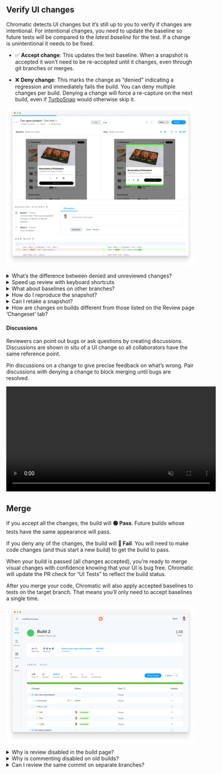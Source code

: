 ## Verify UI changes

Chromatic detects UI changes but it’s still up to you to verify if changes are intentional. For intentional changes, you need to update the baseline so future tests will be compared to the _latest baseline_ for the test. If a change is unintentional it needs to be fixed.

- ✅&nbsp;**Accept change**: This updates the test baseline. When a snapshot is accepted it won’t need to be re-accepted until it changes, even through git branches or merges.

- ❌&nbsp;**Deny change**: This marks the change as “denied” indicating a regression and immediately fails the build. You can deny multiple changes per build. Denying a change will force a re-capture on the next build, even if [TurboSnap](/docs/turbosnap) would otherwise skip it.

![Snapshot that’s unreviewed](../../../images/snapshot-unreviewed-e2e.png)

<details>
<summary>What&rsquo;s the difference between denied and unreviewed changes?</summary>

The purpose of denying is to mark changes you’ve looked at but not accepted. When you’ve finished reviewing the build, the list of denied changes helps you track what needs fixing.

When it comes to baselines, denying and leaving unreviewed have the same effect. In both cases, the original baseline is used for comparisons. This means in subsequent builds, Chromatic compares the latest build to the original baseline (not the previously denied snapshot).

Denied changes will be marked as unreviewed in subsequent builds for you to review again.

</details>

<details>
<summary>Speed up review with keyboard shortcuts</summary>

Verify UI changes faster using keyboard shortcuts. Protip: Pressing 1 multiple times switches between the baseline and new snapshot in the 1up view.
![Keyboard shortcuts](../../../images/keyboard-shortcuts.png)

</details>

<details>
<summary>What about baselines on other branches?</summary>

Chromatic automatically changes the baseline snapshots that it uses for each build depending on your branch. Each branch has a separate set of baselines.

This means you can update UI components on multiple feature branches in parallel without conflicts. When you merge branches, the most recent baseline takes precedence. [Learn about branching and baselines »](/docs/branching-and-baselines)

</details>

<details>
<summary>How do I reproduce the snapshot?</summary>

Sometimes you need a closer look to determine why a snapshot is rendering as it does. Along with pixel and DOM diffs, Chromatic displays the interactive page just as it appears in your app and E2E tests.

Click “Inspect snapshot” to open the Inspector. Switch between the “Canvas” and “Snapshot” tabs to compare the live component to the snapshot. Learn more about snapshots [here](/docs/snapshots).

![Reproduce snapshot](../../../images/feature-component-inspect.png)

</details>

<details>
<summary>Can I retake a snapshot?</summary>

Yes, [rerun the latest build](/docs/snapshots#rerun-builds-to-retake-snapshots) on your branch to retake snapshots of unreviewed or denied changes.

![Rerun button](../../../images/build-detail-rerun-button.png)

</details>

<details>
<summary>How are changes on builds different from those listed on the Review page ‘Changeset’ tab?</summary>

UI tests (shown on the build screen) detect changes between builds, specifically, between the last accepted baseline and the latest build. This is useful for detecting defects during the development process and when merging to the main branch to ship.

In contrast, the Review page shows the changeset between the latest commit on the PR branch (head) and the ‘merge base’ (base). Think of it like code review, but for UI.

</details>

#### Discussions

Reviewers can point out bugs or ask questions by creating discussions. Discussions are shown in situ of a UI change so all collaborators have the same reference point.

Pin discussions on a change to give precise feedback on what’s wrong. Pair discussions with denying a change to block merging until bugs are resolved.

<video autoPlay muted playsInline loop width="560px" class="center" style="pointer-events: none;">
  <source src="/docs/assets/testscreen-comment-pinned-optimized.mp4" type="video/mp4" />
</video>

## Merge

If you accept all the changes, the build will **🟢&nbsp;Pass**. Future builds whose tests have the same appearance will pass.

If you deny any of the changes, the build will **🔴&nbsp;Fail**. You will need to make code changes (and thus start a new build) to get the build to pass.

When your build is passed (all changes accepted), you’re ready to merge visual changes with confidence knowing that your UI is bug free. Chromatic will update the PR check for “UI Tests” to reflect the build status.

After you merge your code, Chromatic will also apply accepted baselines to tests on the target branch. That means you’ll only need to accept baselines a single time.

![Build with reviewed tests](../../../images/build-test-reviewed-e2e.png)

<details>
<summary>Why is review disabled in the build page?</summary>

Reviewing is only enabled for the latest build on a branch to ensure that only the most up-to-date UI gets accepted as baselines.

</details>

<details>
<summary>Why is commenting disabled on old builds?</summary>

Comments are disabled on old builds to ensure that discussions are always on topic and up to date with the latest UI. This prevents the situation where different reviewers comment on different versions of the code.

</details>

<details>
<summary>Can I review the same commit on separate branches?</summary>

Yes, but it‘s not a best practice.

Every branch has independent baselines for each test until the branch gets merged. If two builds reference the same commit hash but are on _different branches_ it will be possible to review those builds separately so long as they're the latest build on their respective branches. We don't recommend this because you'll have to review the same change multiple times.

Instead, we recommend you regularly review builds to keep feature branches 🟢&nbsp;passing.

</details>

